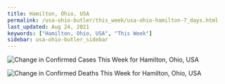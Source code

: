 ```yaml
---
title: Hamilton, Ohio, USA
permalink: /usa-ohio-butler/this_week/usa-ohio-hamilton-7_days.html
last_updated: Aug 24, 2021
keywords: ["Hamilton, Ohio, USA", "This Week"]
sidebar: usa-ohio-butler_sidebar
---
```


![Change in Confirmed Cases This Week for Hamilton, Ohio, USA](/covid_tracker/images/graphs/usa-ohio-hamilton-delta_confirmed-7_days_graph.png)

![Change in Confirmed Deaths This Week for Hamilton, Ohio, USA](/covid_tracker/images/graphs/usa-ohio-hamilton-delta_deaths-7_days_graph.png)
